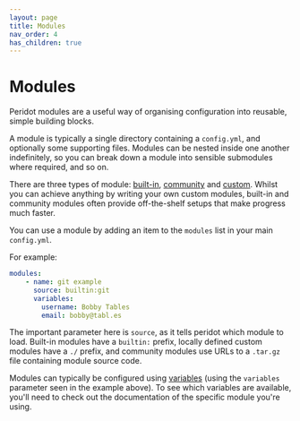 ```yaml
---
layout: page
title: Modules
nav_order: 4
has_children: true
---
```


# Modules

Peridot modules are a useful way of organising configuration into reusable, simple building blocks.

A module is typically a single directory containing a `config.yml`, and optionally some supporting files. Modules can be nested inside one another indefinitely, so you can break down a module into sensible submodules where required, and so on.

There are three types of module: [built-in](builtins), [community](community) and [custom](custom). Whilst you can achieve anything by writing your own custom modules, built-in and community modules often provide off-the-shelf setups that make progress much faster.

You can use a module by adding an item to the `modules` list in your main `config.yml`.

For example:

```yaml
modules:
    - name: git example
      source: builtin:git
      variables:
        username: Bobby Tables
        email: bobby@tabl.es
```

The important parameter here is `source`, as it tells peridot which module to load. Built-in modules have a `builtin:` prefix, locally defined custom modules have a `./` prefix, and community modules use URLs to a `.tar.gz` file containing module source code.

Modules can typically be configured using [variables](../variables) (using the `variables` parameter seen in the example above). To see which variables are available, you'll need to check out the documentation of the specific module you're using.
